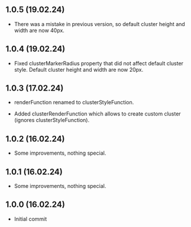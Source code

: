 ## 1.0.5 (19.02.24)

- There was a mistake in previous version, so default cluster height and width are now 40px.

## 1.0.4 (19.02.24)

- Fixed clusterMarkerRadius property that did not affect default cluster style. Default cluster height and width are now 20px.

## 1.0.3 (17.02.24)

- renderFunction renamed to clusterStyleFunction.

- Added clusterRenderFunction which allows to create custom cluster (ignores clusterStyleFunction).

## 1.0.2 (16.02.24)

- Some improvements, nothing special.

## 1.0.1 (16.02.24)

- Some improvements, nothing special.

## 1.0.0 (16.02.24)

- Initial commit
